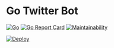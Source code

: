 # Go Twitter Bot
[![Go](https://github.com/fabiothiroki/go-twitter-bot/actions/workflows/go.yml/badge.svg)](https://github.com/fabiothiroki/go-twitter-bot/actions/workflows/go.yml) [![Go Report Card](https://goreportcard.com/badge/github.com/fabiothiroki/go-twitter-bot)](https://goreportcard.com/report/github.com/fabiothiroki/go-twitter-bot) [![Maintainability](https://api.codeclimate.com/v1/badges/7394a392b5efbe79258f/maintainability)](https://codeclimate.com/github/fabiothiroki/go-twitter-bot/maintainability)

[![Deploy](https://www.herokucdn.com/deploy/button.svg)](https://heroku.com/deploy?template=https://github.com/fabiothiroki/go-twitter-bot)
